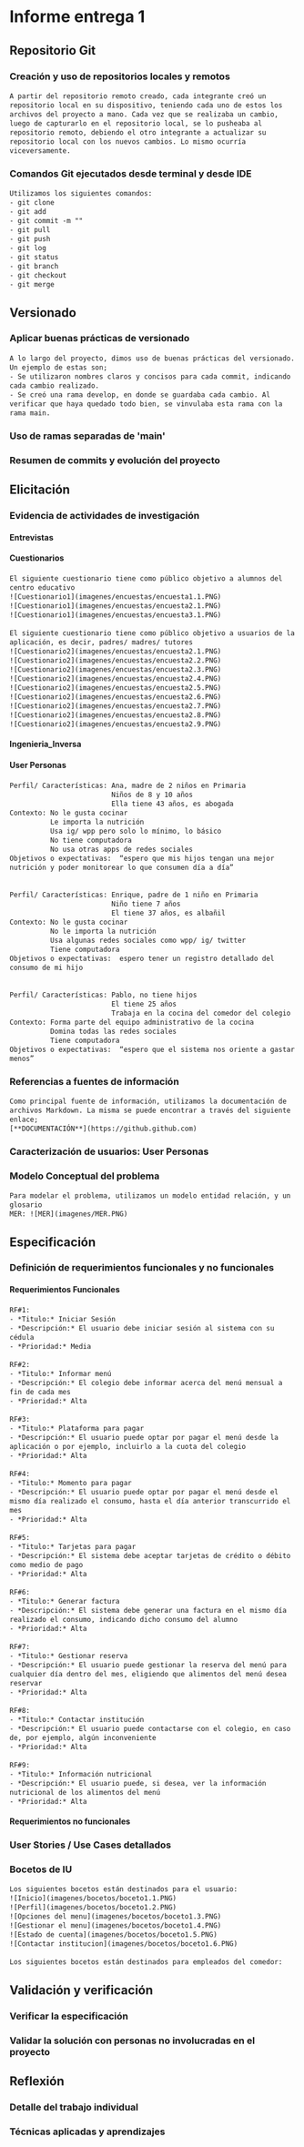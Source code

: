
# Informe entrega 1

## Repositorio Git

### Creación y uso de repositorios locales y remotos
    A partir del repositorio remoto creado, cada integrante creó un repositorio local en su dispositivo, teniendo cada uno de estos los archivos del proyecto a mano. Cada vez que se realizaba un cambio, luego de capturarlo en el repositorio local, se lo pusheaba al repositorio remoto, debiendo el otro integrante a actualizar su repositorio local con los nuevos cambios. Lo mismo ocurría viceversamente.

### Comandos Git ejecutados desde terminal y desde IDE
    Utilizamos los siguientes comandos:
    - git clone
    - git add
    - git commit -m ""
    - git pull
    - git push
    - git log
    - git status
    - git branch
    - git checkout
    - git merge

##  Versionado

### Aplicar buenas prácticas de versionado
    A lo largo del proyecto, dimos uso de buenas prácticas del versionado. Un ejemplo de estas son;
    - Se utilizaron nombres claros y concisos para cada commit, indicando cada cambio realizado.
    - Se creó una rama develop, en donde se guardaba cada cambio. Al verificar que haya quedado todo bien, se vinvulaba esta rama con la rama main.

### Uso de ramas separadas de 'main'

### Resumen de commits y evolución del proyecto

## Elicitación

### Evidencia de actividades de investigación

#### Entrevistas

#### Cuestionarios
    El siguiente cuestionario tiene como público objetivo a alumnos del centro educativo
    ![Cuestionario1](imagenes/encuestas/encuesta1.1.PNG)
    ![Cuestionario1](imagenes/encuestas/encuesta2.1.PNG)
    ![Cuestionario1](imagenes/encuestas/encuesta3.1.PNG)

    El siguiente cuestionario tiene como público objetivo a usuarios de la aplicación, es decir, padres/ madres/ tutores
    ![Cuestionario2](imagenes/encuestas/encuesta2.1.PNG)
    ![Cuestionario2](imagenes/encuestas/encuesta2.2.PNG)
    ![Cuestionario2](imagenes/encuestas/encuesta2.3.PNG)
    ![Cuestionario2](imagenes/encuestas/encuesta2.4.PNG)
    ![Cuestionario2](imagenes/encuestas/encuesta2.5.PNG)
    ![Cuestionario2](imagenes/encuestas/encuesta2.6.PNG)
    ![Cuestionario2](imagenes/encuestas/encuesta2.7.PNG)
    ![Cuestionario2](imagenes/encuestas/encuesta2.8.PNG)
    ![Cuestionario2](imagenes/encuestas/encuesta2.9.PNG)

#### Ingenieria_Inversa

#### User Personas
    Perfil/ Características: Ana, madre de 2 niños en Primaria
                             Niños de 8 y 10 años
                             Ella tiene 43 años, es abogada
    Contexto: No le gusta cocinar
              Le importa la nutrición
              Usa ig/ wpp pero solo lo mínimo, lo básico
              No tiene computadora
              No usa otras apps de redes sociales
    Objetivos o expectativas:  “espero que mis hijos tengan una mejor nutrición y poder monitorear lo que consumen día a día”


    Perfil/ Características: Enrique, padre de 1 niño en Primaria
                             Niño tiene 7 años
                             El tiene 37 años, es albañil
    Contexto: No le gusta cocinar
              No le importa la nutrición
              Usa algunas redes sociales como wpp/ ig/ twitter
              Tiene computadora
    Objetivos o expectativas:  espero tener un registro detallado del consumo de mi hijo


    Perfil/ Características: Pablo, no tiene hijos
                             El tiene 25 años
                             Trabaja en la cocina del comedor del colegio
    Contexto: Forma parte del equipo administrativo de la cocina
              Domina todas las redes sociales
              Tiene computadora
    Objetivos o expectativas:  “espero que el sistema nos oriente a gastar menos”


### Referencias a fuentes de información
    Como principal fuente de información, utilizamos la documentación de archivos Markdown. La misma se puede encontrar a través del siguiente enlace;
    [**DOCUMENTACIÓN**](https://github.github.com) 

### Caracterización de usuarios: User Personas

### Modelo Conceptual del problema
    Para modelar el problema, utilizamos un modelo entidad relación, y un glosario
    MER: ![MER](imagenes/MER.PNG)

## Especificación

### Definición de requerimientos funcionales y no funcionales

#### Requerimientos Funcionales
    
    RF#1:
    - *Titulo:* Iniciar Sesión
    - *Descripción:* El usuario debe iniciar sesión al sistema con su cédula
    - *Prioridad:* Media

    RF#2:
    - *Titulo:* Informar menú
    - *Descripción:* El colegio debe informar acerca del menú mensual a fin de cada mes
    - *Prioridad:* Alta

    RF#3:
    - *Titulo:* Plataforma para pagar
    - *Descripción:* El usuario puede optar por pagar el menú desde la aplicación o por ejemplo, incluirlo a la cuota del colegio
    - *Prioridad:* Alta

    RF#4:
    - *Titulo:* Momento para pagar
    - *Descripción:* El usuario puede optar por pagar el menú desde el mismo día realizado el consumo, hasta el día anterior transcurrido el mes
    - *Prioridad:* Alta

    RF#5:
    - *Titulo:* Tarjetas para pagar
    - *Descripción:* El sistema debe aceptar tarjetas de crédito o débito como medio de pago
    - *Prioridad:* Alta

    RF#6:
    - *Titulo:* Generar factura
    - *Descripción:* El sistema debe generar una factura en el mismo día realizado el consumo, indicando dicho consumo del alumno
    - *Prioridad:* Alta

    RF#7:
    - *Titulo:* Gestionar reserva
    - *Descripción:* El usuario puede gestionar la reserva del menú para cualquier día dentro del mes, eligiendo que alimentos del menú desea reservar
    - *Prioridad:* Alta

    RF#8:
    - *Titulo:* Contactar institución
    - *Descripción:* El usuario puede contactarse con el colegio, en caso de, por ejemplo, algún inconveniente
    - *Prioridad:* Alta

    RF#9:
    - *Titulo:* Información nutricional
    - *Descripción:* El usuario puede, si desea, ver la información nutricional de los alimentos del menú
    - *Prioridad:* Alta

#### Requerimientos no funcionales

### User Stories / Use Cases detallados

### Bocetos de IU
    Los siguientes bocetos están destinados para el usuario:
    ![Inicio](imagenes/bocetos/boceto1.1.PNG)
    ![Perfil](imagenes/bocetos/boceto1.2.PNG)
    ![Opciones del menu](imagenes/bocetos/boceto1.3.PNG)
    ![Gestionar el menu](imagenes/bocetos/boceto1.4.PNG)
    ![Estado de cuenta](imagenes/bocetos/boceto1.5.PNG)
    ![Contactar institucion](imagenes/bocetos/boceto1.6.PNG)

    Los siguientes bocetos están destinados para empleados del comedor:
## Validación y verificación

### Verificar la especificación

### Validar la solución con personas no involucradas en el proyecto

## Reflexión

### Detalle del trabajo individual

### Técnicas aplicadas y aprendizajes

